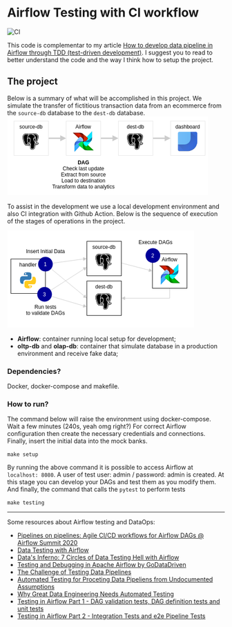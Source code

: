 # Airflow Testing with CI workflow
![CI](https://github.com/marcosmarxm/airflow-testing-ci-workflow/workflows/CI/badge.svg?branch=master)

This code is complementar to my article [How to develop data pipeline in Airflow through TDD (test-driven development)](https://medium.com/@marcosmarxm/how-to-build-a-dataops-enviroment-with-airflow-part-1-setup-ci-cd-and-dag-pipeline-tests-13cdf050439e).
I suggest you to read to better understand the code and the way I think how to setup the project.

## The project

Below is a summary of what will be accomplished in this project. We simulate the transfer of fictitious transaction data from an ecommerce from the `source-db` database to the `dest-db` database.
![Macro Worflow of the Project](./assets/images/macroflow.png)

To assist in the development we use a local development environment and also CI integration with Github Action. Below is the sequence of execution of the stages of operations in the project.

![Containers](./assets/images/localenvsetup.png)
- **Airflow**: container running local setup for development;
- **oltp-db** and **olap-db**: container that simulate database in a production environment and receive fake data;

### Dependencies?
Docker, docker-compose and makefile.

### How to run?

The command below will raise the environment using docker-compose. Wait a few minutes (240s, yeah omg right?) For correct Airflow configuration then create the necessary credentials and connections. Finally, insert the initial data into the mock banks.
```
make setup
```
By running the above command it is possible to access Airflow at `localhost: 8080`. 
A user of test user: admin / password: admin is created. At this stage you can develop your DAGs and test them as you modify them.
And finally, the command that calls the `pytest` to perform tests
```
make testing
```
---

Some resources about Airflow testing and DataOps:
* [Pipelines on pipelines: Agile CI/CD workflows for Airflow DAGs @ Airflow Summit 2020](https://www.youtube.com/watch?v=tY4F9X5l6dg)
* [Data Testing with Airflow](https://github.com/danielvdende/data-testing-with-airflow)
* [Data's Inferno: 7 Circles of Data Testing Hell with Airflow](https://medium.com/wbaa/datas-inferno-7-circles-of-data-testing-hell-with-airflow-cef4adff58d8)
* [Testing and Debugging in Apache Airflow by GoDataDriven](https://godatadriven.com/blog/testing-and-debugging-apache-airflow/)
* [The Challenge of Testing Data Pipelines](https://medium.com/slalom-build/the-challenge-of-testing-data-pipelines-4450744a84f1)
* [Automated Testing for Proceting Data Pipeliens from Undocumented Assumptions](https://www.youtube.com/watch?v=z-kPgEAJCrA&ab_channel=Databricks)
* [Why Great Data Engineering Needs Automated Testing](https://medium.com/weareservian/why-data-engineering-needs-automated-testing-a37a0844d7db)
* [Testing in Airflow Part 1 - DAG validation tests, DAG definition tests and unit tests](https://blog.usejournal.com/testing-in-airflow-part-1-dag-validation-tests-dag-definition-tests-and-unit-tests-2aa94970570c)
* [Testing in Airflow Part 2 - Integration Tests and e2e Pipeline Tests](https://medium.com/@chandukavar/testing-in-airflow-part-2-integration-tests-and-end-to-end-pipeline-tests-af0555cd1a82)
